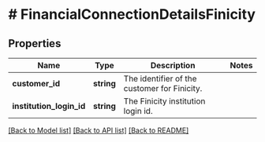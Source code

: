 # # FinancialConnectionDetailsFinicity

## Properties

Name | Type | Description | Notes
------------ | ------------- | ------------- | -------------
**customer_id** | **string** | The identifier of the customer for Finicity. |
**institution_login_id** | **string** | The Finicity institution login id. |

[[Back to Model list]](../../README.md#models) [[Back to API list]](../../README.md#endpoints) [[Back to README]](../../README.md)
